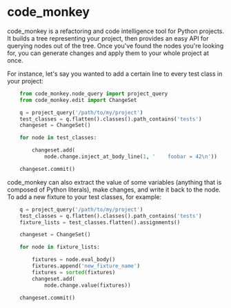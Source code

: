 code_monkey
===========

code_monkey is a refactoring and code intelligence tool for Python
projects. It builds a tree representing your project, then provides an easy API
for querying nodes out of the tree. Once you've found the nodes you're looking
for, you can generate changes and apply them to your whole project at once.

For instance, let's say you wanted to add a certain line to every test class in
your project:

```python
    from code_monkey.node_query import project_query
    from code_monkey.edit import ChangeSet

    q = project_query('/path/to/my/project')
    test_classes = q.flatten().classes().path_contains('tests')
    changeset = ChangeSet()

    for node in test_classes:

        changeset.add(
            node.change.inject_at_body_line(1, '    foobar = 42\n'))

    changeset.commit()
```

code_monkey can also extract the value of some variables (anything that is
composed of Python literals), make changes, and write it back to the node. To
add a new fixture to your test classes, for example:

```python
    q = project_query('/path/to/my/project')
    test_classes = q.flatten().classes().path_contains('tests')
    fixture_lists = test_classes.flatten().assignments()

    changeset = ChangeSet()

    for node in fixture_lists:

        fixtures = node.eval_body()
        fixtures.append('new_fixture_name')
        fixtures = sorted(fixtures)
        changeset.add(
            node.change.value(fixtures))

    changeset.commit()
```
